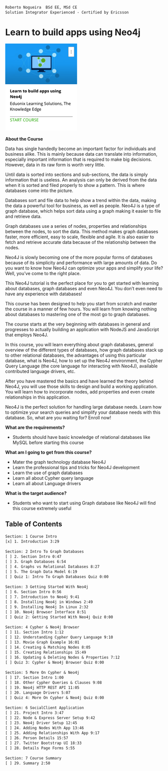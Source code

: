```
Roberto Nogueira  BSd EE, MSd CE
Solution Integrator Experienced - Certified by Ericsson
```
# Learn to build apps using Neo4j

![ebook cover](images/ebook_cover.png)

**About the Course**

Data has single handedly become an important factor for individuals and business alike. This is mainly because data can translate into information, especially important information that is required to make big decisions. However, data in its raw form is worth very little. 

Until data is sorted into sections and sub-sections, the data is simply information that is useless. An analysis can only be derived from the data when it is sorted and filed properly to show a pattern. This is where databases come into the picture. 

Databases sort and file data to help show a trend within the data, making the data a powerful tool for business, as well as people. Neo4J is a type of graph database, which helps sort data using a graph making it easier to file and retrieve data. 

Graph databases use a series of nodes, properties and relationships between the nodes, to sort the data. This method makes graph databases faster, more efficient, easy to scale, flexible and agile. It is also easier to fetch and retrieve accurate data because of the relationship between the nodes.

Neo4J is slowly becoming one of the more popular forms of databases because of its simplicity and performance with large amounts of data. Do you want to know how Neo4J can optimize your apps and simplify your life? Well, you’ve come to the right place.

This Neo4J tutorial is the perfect place for you to get started with learning about databases, graph databases and even Neo4J. You don’t even need to have any experience with databases!

This course has been designed to help you start from scratch and master the course in a manner of few hours. You will learn from knowing nothing about databases to mastering one of the most go to graph databases.

The course starts at the very beginning with databases in general and progresses to actually building an application with NodeJS and JavaScript that employs Neo4J.

In this course, you will learn everything about graph databases, general overview of the different types of databases, how graph databases stack up to other relational databases, the advantages of using this particular database, what is Neo4J, how to set up the Neo4J environment, the Cypher Query Language (the core language for interacting with Neo4J), available contributed language drivers, etc. 

After you have mastered the basics and have learned the theory behind Neo4J, you will use those skills to design and build a working application. You will learn how to incorporate nodes, add properties and even create relationships in this application.

Neo4J is the perfect solution for handling large database needs. Learn how to optimize your search queries and simplify your database needs with this database. So, what are you waiting for? Enroll now!

**What are the requirements?**

* Students should have basic knowledge of relational databases like MySQL before starting this course

**What am I going to get from this course?**

* Mater the graph technology database Neo4J
* Learn the professional tips and tricks for Neo4J development
* Learn the use of graph databases
* Learn all about Cypher query language
* Learn all about Language drivers

**What is the target audience?**

* Students who want to start using Graph database like Neo4J will find this course extremely useful

## Table of Contents

```
Section: 1 Course Intro
[x] 1. Introduction 3:29

Section: 2 Intro To Graph Databases
[ ] 2. Section Intro 0:47
[ ] 3. Graph Databases 6:54
[ ] 4. Graphs vs Relational Databases 8:27
[ ] 5. The Graph Data Model 6:19
[ ] Quiz 1: Intro To Graph Databases Quiz 0:00

Section: 3 Getting Started With Neo4j
[ ] 6. Section Intro 0:56
[ ] 7. Introduction to Neo4j 9:41
[ ] 8. Installing Neo4j in Windows 2:49
[ ] 9. Installing Neo4j In Linux 2:32
[ ] 10. Neo4j Browser Interface 8:51
[ ] Quiz 2: Getting Started With Neo4j Quiz 0:00

Section: 4 Cypher & Neo4j Browser
[ ] 11. Section Intro 1:12
[ ] 12. Understanding Cypher Query Language 9:10
[ ] 13. Movie Graph Example 16:01
[ ] 14. Creating & Matching Nodes 8:05
[ ] 15. Creating Relationships 15:49
[ ] 16. Updating & Deleting Nodes & Properties 7:12
[ ] Quiz 3: Cypher & Neo4j Browser Quiz 0:00

Section: 5 More On Cypher & Neo4j
[ ] 17. Section Intro 1:00
[ ] 18. Other Cypher Queries & Clauses 9:08
[ ] 19. Neo4j HTTP REST API 11:05
[ ] 20. Language Drivers 5:07
[ ] Quiz 4: More On Cypher & Neo4j Quiz 0:00

Section: 6 SocialClient Application
[ ] 21. Project Intro 3:47
[ ] 22. Node & Express Server Setup 9:42
[ ] 23. Neo4j Driver Setup 12:45
[ ] 24. Adding Nodes With App 13:46
[ ] 25. Adding Relationships With App 9:17
[ ] 26. Person Details 15:57
[ ] 27. Twitter Bootstrap UI 18:33
[ ] 28. Details Page Forms 5:55

Section: 7 Course Summary
[ ] 29. Summary 2:50
```
